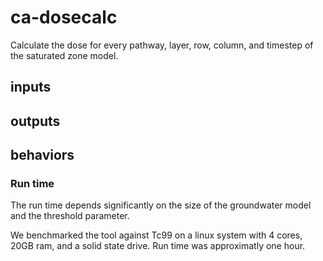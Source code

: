 # ca-dosecalc
Calculate the dose for every pathway, layer, row, column, and timestep of the saturated zone model.

## inputs

## outputs

## behaviors

### Run time
The run time depends significantly on the size of the groundwater model and the threshold parameter. 

We benchmarked the tool against Tc99 on a linux system with 4 cores, 20GB ram, and a solid state drive.  Run time was approximatly one hour.


